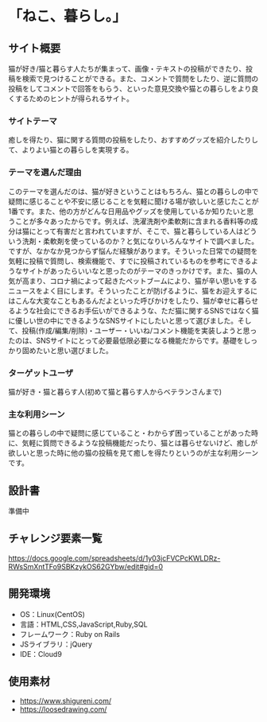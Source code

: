 # 「ねこ、暮らし。」

## サイト概要
猫が好き/猫と暮らす人たちが集まって、画像・テキストの投稿ができたり、投稿を検索で見つけることができる。また、コメントで質問をしたり、逆に質問の投稿をしてコメントで回答をもらう、といった意見交換や猫との暮らしをより良くするためのヒントが得られるサイト。



### サイトテーマ
癒しを得たり、猫に関する質問の投稿をしたり、おすすめグッズを紹介したりして、よりよい猫との暮らしを実現する。

### テーマを選んだ理由
このテーマを選んだのは、猫が好きということはもちろん、猫との暮らしの中で疑問に感じることや不安に感じることを気軽に聞ける場が欲しいと感じたことが1番です。また、他の方がどんな日用品やグッズを使用しているか知りたいと思うことが多々あったからです。例えば、洗濯洗剤や柔軟剤に含まれる香料等の成分は猫にとって有害だと言われていますが、そこで、猫と暮らしている人はどういう洗剤・柔軟剤を使っているのか？と気になりいろんなサイトで調べました。ですが、なかなか見つからず悩んだ経験があります。そういった日常での疑問を気軽に投稿で質問し、検索機能で、すでに投稿されているものを参考にできるようなサイトがあったらいいなと思ったのがテーマのきっかけです。また、猫の人気が高まり、コロナ禍によって起きたペットブームにより、猫が辛い思いをするニュースをよく目にします。そういったことが防げるように、猫をお迎えするにはこんな大変なこともあるんだよといった呼びかけをしたり、猫が幸せに暮らせるような社会にできるお手伝いができるような、ただ猫に関するSNSではなく猫に優しい世の中にできるようなSNSサイトにしたいと思って選びました。そして、投稿(作成/編集/削除)・ユーザー・いいね/コメント機能を実装しようと思ったのは、SNSサイトにとって必要最低限必要になる機能だからです。基礎をしっかり固めたいと思い選びました。

### ターゲットユーザ
猫が好き・猫と暮らす人(初めて猫と暮らす人からベテランさんまで)

### 主な利用シーン
猫との暮らしの中で疑問に感じていること・わからず困っていることがあった時に、気軽に質問できるような投稿機能だったり、猫とは暮らせないけど、癒しが欲しいと思った時に他の猫の投稿を見て癒しを得たりというのが主な利用シーンです。

## 設計書
準備中

## チャレンジ要素一覧
https://docs.google.com/spreadsheets/d/1y03jcFVCPcKWLDRz-RWsSmXntTFo9SBKzykOS62GYbw/edit#gid=0

## 開発環境
- OS：Linux(CentOS)
- 言語：HTML,CSS,JavaScript,Ruby,SQL
- フレームワーク：Ruby on Rails
- JSライブラリ：jQuery
- IDE：Cloud9

## 使用素材

- https://www.shigureni.com/
- https://loosedrawing.com/
